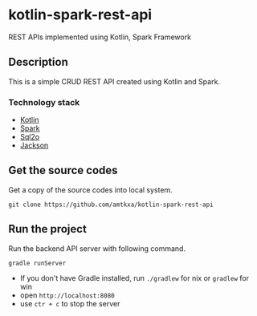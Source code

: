 # kotlin-spark-rest-api
REST APIs implemented using Kotlin, Spark Framework


## Description
This is a simple CRUD REST API created using Kotlin and Spark.

### Technology stack
* [Kotlin](https://github.com/JetBrains/kotlin)
* [Spark](https://github.com/perwendel/spark)
* [Sql2o](/github.com/aaberg/sql2o)
* [Jackson](https://github.com/FasterXML/jackson)

## Get the source codes
Get a copy of the source codes into local system.
```
git clone https://github.com/amtkxa/kotlin-spark-rest-api
```

## Run the project
Run the backend API server with following command.
```
gradle runServer
```
* If you don't have Gradle installed, run `./gradlew` for nix or `gradlew` for win
* open `http://localhost:8080`
* use `ctr + c` to stop the server
